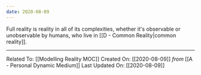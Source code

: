 ```yaml
---
date: 2020-08-09
---
```


Full reality is reality in all of its complexities, whether it's observable or unobservable by humans, who live in [[D - Common Reality|common reality]]. 

---

Related To: [[Modelling Reality MOC]]
Created On: [[2020-08-09]] *from* [[A - Personal Dynamic Medium]]
Last Updated On: [[2020-08-09]]